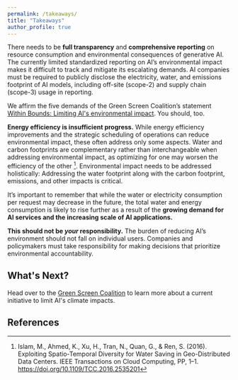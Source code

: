 ```yaml
---
permalink: /takeaways/
title: "Takeaways"
author_profile: true
---
```

There needs to be **full transparency** and **comprehensive reporting** on resource consumption and environmental consequences of generative AI. The currently limited standardized reporting on AI’s environmental impact makes it difficult to track and mitigate its escalating demands. AI companies must be required to publicly disclose the electricity, water, and emissions footprint of AI models, including off-site (scope-2) and supply chain (scope-3) usage in reporting. 

We affirm the five demands of the Green Screen Coalition’s statement [Within Bounds: Limiting AI's environmental impact](https://greenscreen.network/en/blog/within-bounds-limiting-ai-environmental-impact/). You should, too.

**Energy efficiency is insufficient progress.** While energy efficiency improvements and the strategic scheduling of operations can reduce environmental impact, these often address only some aspects. Water and carbon footprints are complementary rather than interchangeable when addressing environmental impact, as optimizing for one may worsen the efficiency of the other [^1]. Environmental impact needs to be addressed holistically: Addressing the water footprint along with the carbon footprint, emissions, and other impacts is critical.

It’s important to remember that while the water or electricity consumption per request may decrease in the future, the total water and energy consumption is likely to rise further as a result of the **growing demand for AI services and the increasing scale of AI applications.**

**This should not be *your* responsibility.** The burden of reducing AI’s environment should not fall on individual users. Companies and policymakers must take responsibility for making decisions that prioritize environmental accountability.

## What's Next?
Head over to the [Green Screen Coalition](https://greenscreen.network/en/blog/within-bounds-limiting-ai-environmental-impact/) to learn more about a current initiative to limit AI's climate impacts. 

## References
[^1]: Islam, M., Ahmed, K., Xu, H., Tran, N., Quan, G., & Ren, S. (2016). Exploiting Spatio-Temporal Diversity for Water Saving in Geo-Distributed Data Centers. IEEE Transactions on Cloud Computing, PP, 1–1. https://doi.org/10.1109/TCC.2016.2535201 
